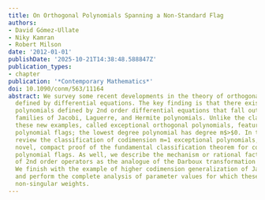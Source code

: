 ```yaml
---
title: On Orthogonal Polynomials Spanning a Non-Standard Flag
authors:
- David Gómez-Ullate
- Niky Kamran
- Robert Milson
date: '2012-01-01'
publishDate: '2025-10-21T14:38:48.588847Z'
publication_types:
- chapter
publication: '*Contemporary Mathematics*'
doi: 10.1090/conm/563/11164
abstract: We survey some recent developments in the theory of orthogonal polynomials
  defined by differential equations. The key finding is that there exist orthogonal
  polynomials defined by 2nd order differential equations that fall outside the classical
  families of Jacobi, Laguerre, and Hermite polynomials. Unlike the classical families,
  these new examples, called exceptional orthogonal polynomials, feature non-standard
  polynomial flags; the lowest degree polynomial has degree m$>$0. In this paper we
  review the classification of codimension m=1 exceptional polynomials, and give a
  novel, compact proof of the fundamental classification theorem for codimension 1
  polynomial flags. As well, we describe the mechanism or rational factorizations
  of 2nd order operators as the analogue of the Darboux transformation in this context.
  We finish with the example of higher codimension generalization of Jacobi polynomials
  and perform the complete analysis of parameter values for which these families have
  non-singular weights.
---
```

